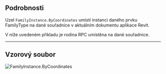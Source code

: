 ## Podrobnosti
Uzel `FamilyInstance.ByCoordinates` umístí instanci daného prvku FamilyType na dané souřadnice v aktuálním dokumentu aplikace Revit.

V níže uvedeném příkladu je rodina RPC umístěna na dané souřadnice.

___
## Vzorový soubor

![FamilyInstance.ByCoordinates](./Revit.Elements.FamilyInstance.ByCoordinates_img.jpg)
